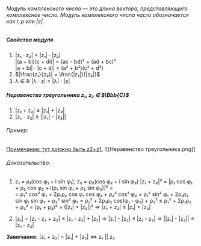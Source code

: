 ###### Модуль комплексного числа — это длина вектора, представляющего комплексное число. Модуль комплексного числа часто обозначается как $r,\rho$ или |z|.
##### Свойства модуля
1. |z₁ · z₂| = |z₁| · |z₂|   
    |(a + bi)(c + di)| = (ac - bd)² + (ad + bc)²  
    |a + bi| · |c + di| = (a² + b²)(c² + d²)
2. $|\frac{z₁}{z₂}| = \frac{|z₁|}{|z₂|}$
3. λ ∈ ℝ |λ · z| = |λ| · |z|
##### **Неравенство треугольника** z₁, z₂ ∈ $\Bbb{C}$
1. |z₁ + z₂| ≤ |z₁| + |z₂|
2. |z₁ - z₂| ≥ ||z₁| - |z₂||
###### Пример:
<u>Примечание: тут должно быть z2+z1.</u>
![[Неравенство треугольника.png]]
###### Доказательство:

1. z₁ = ρ₁(cos φ₁ + i sin φ₁), z₂ = ρ₂(cos φ₂ + i sin φ₂)
    |z₁ + z₂|² = |ρ₁ cos φ₁ + ρ₂ cos φ₂ + i(ρ₁ sin φ₁ + ρ₂ sin φ₂)|² =  
    = ρ₁² cos² φ₁ + 2ρ₁ρ₂ cos φ₁ cos φ₂ + ρ₂² cos² φ₂ + ρ₁² sin² φ₁ + 2ρ₁ρ₂ sin φ₁ sin φ₂ + ρ₂² sin² φ₂ 
    = ρ₁² + 2ρ₁ρ₂ cos(φ₁ - φ₂) + ρ₂² ≤ ρ₁² + 2ρ₁ρ₂ + ρ₂² = (ρ₁ + ρ₂)² = (|z₁| + |z₂|)²
    $\Rightarrow$ |z₁ + z₂| ≤ |z₁| + |z₂|

2.  |z₁| = |z₁ - z₂ + z₂| ≤ |z₁ - z₂| + |z₂| ⇒ |z₁| - |z₂| ≤ |z₁ - z₂| ⇒ ||z₁| - |z₂|| ≤ |z₁ - z₂|

**Замечание:** |z₁ + z₂| = |z₁| + |z₂| ⇔ z₁ || z₂